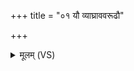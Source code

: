 +++
title = "०१ यौ व्याघ्राववरूढौ"

+++
<details><summary>मूलम् (VS)</summary>

यौ व्या॒घ्रावव॑रूढौ॒ जिघ॑त्सतः पि॒तरं॑ मा॒तरं॑ च।  
तौ दन्तौ॑ ब्रह्मणस्पते शि॒वौ कृ॑णु जातवेदः ॥
</details>